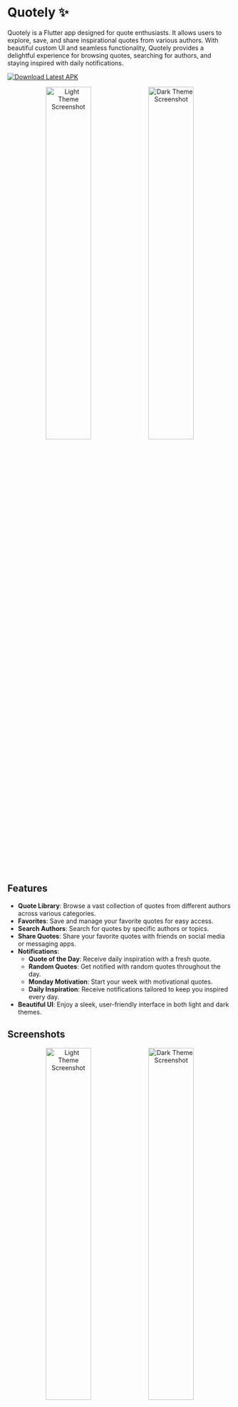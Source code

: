 # Quotely ✨  

Quotely is a Flutter app designed for quote enthusiasts. It allows users to explore, save, and share inspirational quotes from various authors. With beautiful custom UI and seamless functionality, Quotely provides a delightful experience for browsing quotes, searching for authors, and staying inspired with daily notifications.  

[![Download Latest APK](https://img.shields.io/badge/Download-Latest%20APK-brightgreen?style=for-the-badge&logo=android)](https://github.com/theprantadutta/quotely_flutter_app/releases/latest/download/quotely.apk)

<p align="center">  
  <img alt="Light Theme Screenshot" src="./screenshots/quotely_1_light.jpg" width="45%" />  
  <img alt="Dark Theme Screenshot" src="./screenshots/quotely_1_dark.jpg" width="45%" />  
</p>  

## Features  

- **Quote Library**: Browse a vast collection of quotes from different authors across various categories.  
- **Favorites**: Save and manage your favorite quotes for easy access.  
- **Search Authors**: Search for quotes by specific authors or topics.  
- **Share Quotes**: Share your favorite quotes with friends on social media or messaging apps.  
- **Notifications**:  
  - **Quote of the Day**: Receive daily inspiration with a fresh quote.  
  - **Random Quotes**: Get notified with random quotes throughout the day.  
  - **Monday Motivation**: Start your week with motivational quotes.  
  - **Daily Inspiration**: Receive notifications tailored to keep you inspired every day.  
- **Beautiful UI**: Enjoy a sleek, user-friendly interface in both light and dark themes.  

## Screenshots  

<p align="center">  
  <img alt="Light Theme Screenshot" src="./screenshots/quotely_1_light.jpg" width="45%" />  
  <img alt="Dark Theme Screenshot" src="./screenshots/quotely_1_dark.jpg" width="45%" />  
</p>  

<p align="center">  
  <img alt="Light Theme Screenshot" src="./screenshots/quotely_2_light.jpg" width="45%" />  
  <img alt="Dark Theme Screenshot" src="./screenshots/quotely_2_dark.jpg" width="45%" />  
</p>  

<p align="center">  
  <img alt="Light Theme Screenshot" src="./screenshots/quotely_3_light.jpg" width="45%" />  
  <img alt="Dark Theme Screenshot" src="./screenshots/quotely_3_dark.jpg" width="45%" />  
</p>  

<p align="center">  
  <img alt="Light Theme Screenshot" src="./screenshots/quotely_4_light.jpg" width="45%" />  
  <img alt="Dark Theme Screenshot" src="./screenshots/quotely_4_dark.jpg" width="45%" />  
</p>  

<p align="center">  
  <img alt="Light Theme Screenshot" src="./screenshots/quotely_5_light.jpg" width="45%" />  
  <img alt="Dark Theme Screenshot" src="./screenshots/quotely_5_dark.jpg" width="45%" />  
</p>  

<p align="center">  
  <img alt="Light Theme Screenshot" src="./screenshots/quotely_6_light.jpg" width="45%" />  
  <img alt="Dark Theme Screenshot" src="./screenshots/quotely_6_dark.jpg" width="45%" />  
</p>  
</p>  

## 📡 API Integration  

Quotely integrates with various APIs to fetch a wide collection of quotes and author information dynamically.  

### 💬 **Quotable API**  

- **Purpose**: Provides a collection of quotes, author details, and categories.  
- **Features**:  
  - Fetch random quotes for notifications and daily inspiration.  
  - Retrieve quotes by specific authors or themes.  
  - Dynamic data updates ensure you always have fresh content.  

- **Documentation**: [Quotable API Documentation](https://github.com/lukePeavey/quotable) 

---  

### 📊 **Tech Stack**  

- **Framework**: Flutter  

- **Languages**: Dart  

- **APIs**: Quotable APIs (Customizable)  

- **Design**: Custom widgets and UI components styled for Quotely  